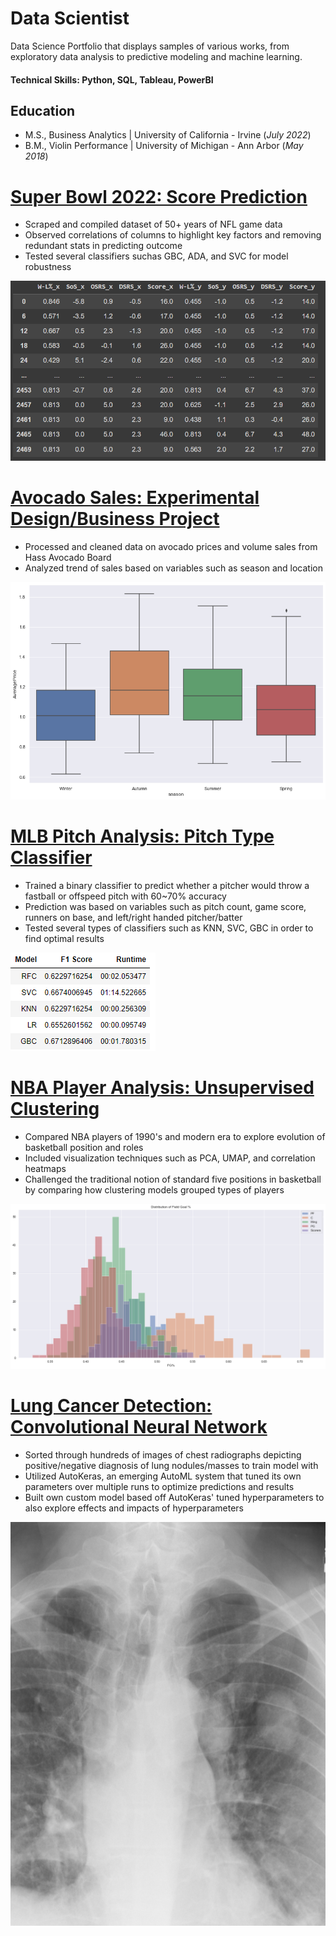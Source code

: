 # Data Scientist
Data Science Portfolio that displays samples of various works, from exploratory data analysis to predictive modeling and machine learning.

#### Technical Skills: Python, SQL, Tableau, PowerBI

## Education
- M.S., Business Analytics	| University of California - Irvine (_July 2022_)	 			        		
- B.M., Violin Performance | University of Michigan - Ann Arbor (_May 2018_)

# [Super Bowl 2022: Score Prediction](https://github.com/briankosiadi/superbowl-2022)
* Scraped and compiled dataset of 50+ years of NFL game data
* Observed correlations of columns to highlight key factors and removing redundant stats in predicting outcome
* Tested several classifiers suchas GBC, ADA, and SVC for model robustness

![](images/superbowl2022.png)

# [Avocado Sales: Experimental Design/Business Project](https://github.com/briankosiadi/Avocado-Sales)
* Processed and cleaned data on avocado prices and volume sales from Hass Avocado Board
* Analyzed trend of sales based on variables such as season and location

![](images/Avocado%20season%20price.png)

# [MLB Pitch Analysis: Pitch Type Classifier](https://github.com/briankosiadi/MLB-Pitches/blob/master/MLB%20Pitches.ipynb)
* Trained a binary classifier to predict whether a pitcher would throw a fastball or offspeed pitch with 60~70% accuracy
* Prediction was based on variables such as pitch count, game score, runners on base, and left/right handed pitcher/batter
* Tested several types of classifiers such as KNN, SVC, GBC in order to find optimal results

![](images/Model%20Comparison.png)

# [NBA Player Analysis: Unsupervised Clustering](https://github.com/briankosiadi/Basketball-Player-Clustering/blob/master/Basketball%20Stats.ipynb)
* Compared NBA players of 1990's and modern era to explore evolution of basketball position and roles
* Included visualization techniques such as PCA, UMAP, and correlation heatmaps
* Challenged the traditional notion of standard five positions in basketball by comparing how clustering models grouped types of players

![](images/fg%20distribution.png)

# [Lung Cancer Detection: Convolutional Neural Network](https://github.com/briankosiadi/Lung-Cancer-Detection)
* Sorted through hundreds of images of chest radiographs depicting positive/negative diagnosis of lung nodules/masses to train model with
* Utilized AutoKeras, an emerging AutoML system that tuned its own parameters over multiple runs to optimize predictions and results
* Built own custom model based off AutoKeras' tuned hyperparameters to also explore effects and impacts of hyperparameters

![](images/positive_example%20(2).png)
